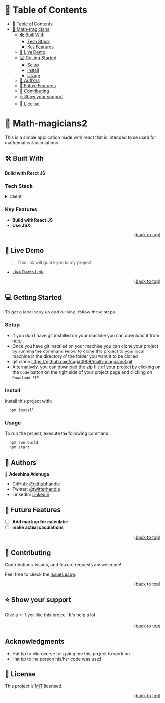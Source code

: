 <a name="readme-top"></a>

# 📗 Table of Contents

- [📗 Table of Contents](#-table-of-contents)
- [📖 Math-magicians ](#-math-magicians-)
  - [🛠 Built With ](#-built-with-)
    - [Tech Stack ](#tech-stack-)
    - [Key Features ](#key-features-)
  - [🚀 Live Demo](#live-demo)
  - [💻 Getting Started ](#-getting-started-)
    - [Setup](#setup)
    - [Install](#install)
    - [Usage](#usage)
  - [👥 Authors ](#-authors-)
  - [🔭 Future Features ](#-future-features-)
  - [🤝 Contributing ](#-contributing-)
  - [⭐️ Show your support ](#️-show-your-support-)
  - [📝 License ](#-license-)

# 📖 Math-magicians2 <a name="about-project"></a>
This is a simple application made with react that is intended to be used for mathematical calculations 

## 🛠 Built With <a name="built-with"></a>
 **Build with React JS**
### Tech Stack <a name="tech-stack"></a>

<details>
  <summary>Client</summary>
  <ul>
    <li><a href="https://reactjs.org/">React.js</a></li>
  </ul>
</details>

### Key Features <a name="key-features"></a>

- **Build with React JS**
- **Use JSX**

<p align="right">(<a href="#readme-top">back to top</a>)</p>

<!-- LIVE DEMO -->

## 🚀 Live Demo <a name="live-demo"></a>

> This link will guide you to my project

- [Live Demo Link](https://my-math-magicians-2-1.onrender.com)
<!-- - [Loom Video](https://www.loom.com/share/c97562d2fb964f129f4151ee5d42b9a7) -->

<p align="right">(<a href="#readme-top">back to top</a>)</p>


## 💻 Getting Started <a name="getting-started"></a>

To get a local copy up and running, follow these steps.

### Setup

- if you don't have git installed on your machine you can download it from [here ](https://git-scm.com/downloads).
- Once you have git installed on your machine you can clone your project by running the command below to clone this project to your local machine in the directory of the folder you want it to be cloned
- git clone https://github.com/nuga0909/math-magician3.git
- Alternatively, you can download the zip file of your project by clicking on the `Code` button on the right side of your project page and clicking on `Download ZIP`

### Install

Install this project with:

```sh
  npm install
```

### Usage

To run the project, execute the following command:

```sh
  npm run build
  npm start
```

## 👥 Authors <a name="authors"></a>

👤 **Adeshina Adenuga**

- GitHub: [@githubhandle](https://github.com/nuga0909)
- Twitter: [@twitterhandle](https://twitter.com/nuga0909)
- LinkedIn: [LinkedIn](linkedin.com/in/adeshina-adenuga-282036171)

## 🔭 Future Features <a name="future-features"></a>

- [ ] **Add mark up for calculator**
- [ ] **make actual caculations**

<p align="right">(<a href="#readme-top">back to top</a>)</p>

## 🤝 Contributing <a name="contributing"></a>

Contributions, issues, and feature requests are welcome!

Feel free to check the [issues page](https://github.com/nuga0909/Math-Magician3/issues).

<p align="right">(<a href="#readme-top">back to top</a>)</p>

## ⭐️ Show your support <a name="support"></a>

Give a ⭐️ if you like this project! It's help a lot

<p align="right">(<a href="#readme-top">back to top</a>)</p>

## Acknowledgments

- Hat tip to Microverse for giving me this project to work on
- Hat tip to the person his/her code was used

## 📝 License <a name="license"></a>

This project is [MIT](./MIT.md) licensed.

<p align="right">(<a href="#readme-top">back to top</a>)</p>